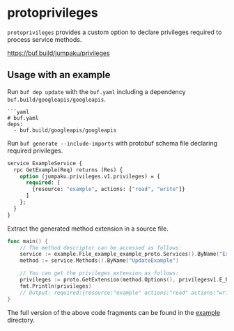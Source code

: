# protoprivileges

`protoprivileges` provides a custom option to declare privileges required to process service methods.

https://buf.build/jumpaku/privileges


## Usage with an example

Run `buf dep update` with the `buf.yaml` including a dependency `buf.build/googleapis/googleapis`.

```shell
```yaml
# buf.yaml
deps:
  - buf.build/googleapis/googleapis
```

Run `buf generate --include-imports` with protobuf schema file declaring required privileges.

```protobuf
service ExampleService {
  rpc GetExample(Req) returns (Res) {
    option (jumpaku.privileges.v1.privileges) = {
      required: [
        {resource: "example", actions: ["read", "write"]}
      ]
    };
  }
}
```

Extract the generated method extension in a source file.

```go
func main() {
	// The method descriptor can be accessed as follows:
	service := example.File_example_example_proto.Services().ByName("ExampleService")
	method := service.Methods().ByName("UpdateExample")

	// You can get the privileges extension as follows:
	privileges := proto.GetExtension(method.Options(), privilegesv1.E_Privileges).(*privilegesv1.Privileges)
	fmt.Println(privileges)
	// Output: required:{resource:"example" actions:"read" actions:"write"}
}
```

The full version of the above code fragments can be found in the [example](example) directory.